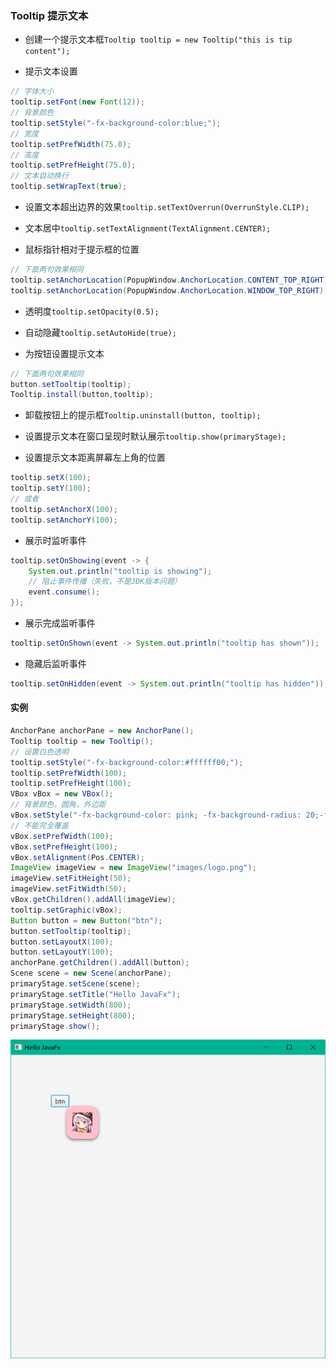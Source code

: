 ### Tooltip 提示文本

* 创建一个提示文本框`Tooltip tooltip = new Tooltip("this is tip content");`

* 提示文本设置
  
```java
// 字体大小
tooltip.setFont(new Font(12));  
// 背景颜色
tooltip.setStyle("-fx-background-color:blue;");  
// 宽度
tooltip.setPrefWidth(75.0);  
// 高度
tooltip.setPrefHeight(75.0);  
// 文本自动换行
tooltip.setWrapText(true);
```

* 设置文本超出边界的效果`tooltip.setTextOverrun(OverrunStyle.CLIP);`

* 文本居中`tooltip.setTextAlignment(TextAlignment.CENTER);`

* 鼠标指针相对于提示框的位置
  
```java
// 下面两句效果相同
tooltip.setAnchorLocation(PopupWindow.AnchorLocation.CONTENT_TOP_RIGHT);
tooltip.setAnchorLocation(PopupWindow.AnchorLocation.WINDOW_TOP_RIGHT);
```

* 透明度`tooltip.setOpacity(0.5);`

* 自动隐藏`tooltip.setAutoHide(true);`

* 为按钮设置提示文本

```java
// 下面两句效果相同
button.setTooltip(tooltip);  
Tooltip.install(button,tooltip);
```

* 卸载按钮上的提示框`Tooltip.uninstall(button, tooltip);`

* 设置提示文本在窗口呈现时默认展示`tooltip.show(primaryStage);`

* 设置提示文本距离屏幕左上角的位置
  
```java
tooltip.setX(100);  
tooltip.setY(100);
// 或者
tooltip.setAnchorX(100);  
tooltip.setAnchorY(100);
```

* 展示时监听事件
  
```java
tooltip.setOnShowing(event -> {  
    System.out.println("tooltip is showing");  
    // 阻止事件传播（失败，不是JDK版本问题）  
    event.consume();  
});
```

* 展示完成监听事件
  
```java
tooltip.setOnShown(event -> System.out.println("tooltip has shown"));
```

* 隐藏后监听事件
  
```java
tooltip.setOnHidden(event -> System.out.println("tooltip has hidden"));
```

#### 实例

```java
AnchorPane anchorPane = new AnchorPane();  
Tooltip tooltip = new Tooltip();  
// 设置白色透明  
tooltip.setStyle("-fx-background-color:#ffffff00;");  
tooltip.setPrefWidth(100);  
tooltip.setPrefHeight(100);  
VBox vBox = new VBox();  
// 背景颜色，圆角，外边距  
vBox.setStyle("-fx-background-color: pink; -fx-background-radius: 20;-fx-background-insets: 0");  
// 不能完全覆盖  
vBox.setPrefWidth(100);  
vBox.setPrefHeight(100);  
vBox.setAlignment(Pos.CENTER);  
ImageView imageView = new ImageView("images/logo.png");  
imageView.setFitHeight(50);  
imageView.setFitWidth(50);  
vBox.getChildren().addAll(imageView);  
tooltip.setGraphic(vBox);  
Button button = new Button("btn");  
button.setTooltip(tooltip);  
button.setLayoutX(100);  
button.setLayoutY(100);  
anchorPane.getChildren().addAll(button);  
Scene scene = new Scene(anchorPane);  
primaryStage.setScene(scene);  
primaryStage.setTitle("Hello JavaFx");  
primaryStage.setWidth(800);  
primaryStage.setHeight(800);  
primaryStage.show();
```

![](../assets/Pasted%20image%2020220527190016.png)